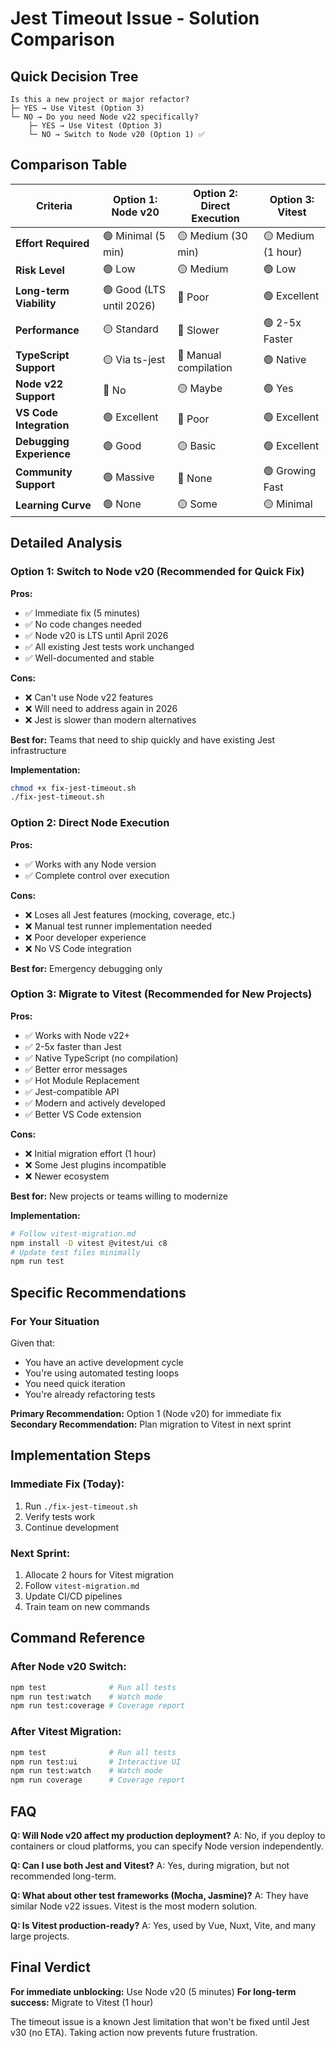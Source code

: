 # Jest Timeout Issue - Solution Comparison

## Quick Decision Tree

```
Is this a new project or major refactor?
├─ YES → Use Vitest (Option 3)
└─ NO → Do you need Node v22 specifically?
    ├─ YES → Use Vitest (Option 3) 
    └─ NO → Switch to Node v20 (Option 1) ✅
```

## Comparison Table

| Criteria | Option 1: Node v20 | Option 2: Direct Execution | Option 3: Vitest |
|----------|-------------------|---------------------------|------------------|
| **Effort Required** | 🟢 Minimal (5 min) | 🟡 Medium (30 min) | 🟡 Medium (1 hour) |
| **Risk Level** | 🟢 Low | 🟡 Medium | 🟢 Low |
| **Long-term Viability** | 🟢 Good (LTS until 2026) | 🔴 Poor | 🟢 Excellent |
| **Performance** | 🟡 Standard | 🔴 Slower | 🟢 2-5x Faster |
| **TypeScript Support** | 🟡 Via ts-jest | 🔴 Manual compilation | 🟢 Native |
| **Node v22 Support** | 🔴 No | 🟡 Maybe | 🟢 Yes |
| **VS Code Integration** | 🟢 Excellent | 🔴 Poor | 🟢 Excellent |
| **Debugging Experience** | 🟢 Good | 🟡 Basic | 🟢 Excellent |
| **Community Support** | 🟢 Massive | 🔴 None | 🟢 Growing Fast |
| **Learning Curve** | 🟢 None | 🟡 Some | 🟡 Minimal |

## Detailed Analysis

### Option 1: Switch to Node v20 (Recommended for Quick Fix)

**Pros:**
- ✅ Immediate fix (5 minutes)
- ✅ No code changes needed
- ✅ Node v20 is LTS until April 2026
- ✅ All existing Jest tests work unchanged
- ✅ Well-documented and stable

**Cons:**
- ❌ Can't use Node v22 features
- ❌ Will need to address again in 2026
- ❌ Jest is slower than modern alternatives

**Best for:** Teams that need to ship quickly and have existing Jest infrastructure

**Implementation:**
```bash
chmod +x fix-jest-timeout.sh
./fix-jest-timeout.sh
```

### Option 2: Direct Node Execution

**Pros:**
- ✅ Works with any Node version
- ✅ Complete control over execution

**Cons:**
- ❌ Loses all Jest features (mocking, coverage, etc.)
- ❌ Manual test runner implementation needed
- ❌ Poor developer experience
- ❌ No VS Code integration

**Best for:** Emergency debugging only

### Option 3: Migrate to Vitest (Recommended for New Projects)

**Pros:**
- ✅ Works with Node v22+
- ✅ 2-5x faster than Jest
- ✅ Native TypeScript (no compilation)
- ✅ Better error messages
- ✅ Hot Module Replacement
- ✅ Jest-compatible API
- ✅ Modern and actively developed
- ✅ Better VS Code extension

**Cons:**
- ❌ Initial migration effort (1 hour)
- ❌ Some Jest plugins incompatible
- ❌ Newer ecosystem

**Best for:** New projects or teams willing to modernize

**Implementation:**
```bash
# Follow vitest-migration.md
npm install -D vitest @vitest/ui c8
# Update test files minimally
npm run test
```

## Specific Recommendations

### For Your Situation

Given that:
- You have an active development cycle
- You're using automated testing loops
- You need quick iteration
- You're already refactoring tests

**Primary Recommendation:** Option 1 (Node v20) for immediate fix
**Secondary Recommendation:** Plan migration to Vitest in next sprint

## Implementation Steps

### Immediate Fix (Today):
1. Run `./fix-jest-timeout.sh`
2. Verify tests work
3. Continue development

### Next Sprint:
1. Allocate 2 hours for Vitest migration
2. Follow `vitest-migration.md`
3. Update CI/CD pipelines
4. Train team on new commands

## Command Reference

### After Node v20 Switch:
```bash
npm test              # Run all tests
npm run test:watch    # Watch mode
npm run test:coverage # Coverage report
```

### After Vitest Migration:
```bash
npm test              # Run all tests
npm run test:ui       # Interactive UI
npm run test:watch    # Watch mode
npm run coverage      # Coverage report
```

## FAQ

**Q: Will Node v20 affect my production deployment?**
A: No, if you deploy to containers or cloud platforms, you can specify Node version independently.

**Q: Can I use both Jest and Vitest?**
A: Yes, during migration, but not recommended long-term.

**Q: What about other test frameworks (Mocha, Jasmine)?**
A: They have similar Node v22 issues. Vitest is the most modern solution.

**Q: Is Vitest production-ready?**
A: Yes, used by Vue, Nuxt, Vite, and many large projects.

## Final Verdict

**For immediate unblocking:** Use Node v20 (5 minutes)
**For long-term success:** Migrate to Vitest (1 hour)

The timeout issue is a known Jest limitation that won't be fixed until Jest v30 (no ETA). Taking action now prevents future frustration.